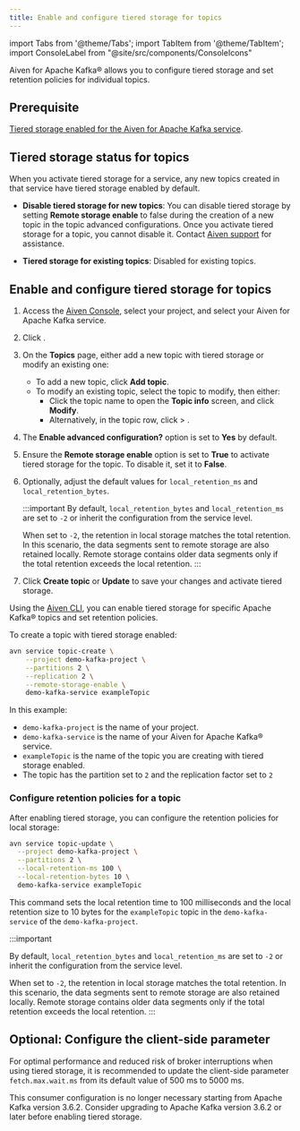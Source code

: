 ```yaml
---
title: Enable and configure tiered storage for topics
---
```


import Tabs from '@theme/Tabs';
import TabItem from '@theme/TabItem';
import ConsoleLabel from "@site/src/components/ConsoleIcons"

Aiven for Apache Kafka® allows you to configure tiered storage and set retention policies for individual topics.

## Prerequisite

[Tiered storage enabled for the Aiven for Apache Kafka service](/docs/products/kafka/howto/enable-kafka-tiered-storage).

## Tiered storage status for topics

When you activate tiered storage for a service, any new topics created in that service
have tiered storage enabled by default.

- **Disable tiered storage for new topics**: You can disable tiered storage by setting
  **Remote storage enable** to false during the creation of a new topic in the topic
  advanced configurations. Once you activate tiered storage for a topic, you cannot
  disable it. Contact [Aiven support](mailto:support@aiven.io) for assistance.

- **Tiered storage for existing topics**: Disabled for existing topics.

## Enable and configure tiered storage for topics

<Tabs groupId="setup">
<TabItem value="Console" label="Console" default>

1. Access the [Aiven Console](https://console.aiven.io/), select your project,
   and select your Aiven for Apache Kafka service.
1. Click <ConsoleLabel name="topics" />.

1. On the **Topics** page, either add a new topic with tiered storage or modify an
   existing one:
   - To add a new topic, click **Add topic**.
   - To modify an existing topic, select the topic to modify, then either:
     - Click the topic name to open the **Topic info** screen, and click **Modify**.
     - Alternatively, in the topic row, click <ConsoleLabel name="actions"/> >
       <ConsoleLabel name="Edit topic"/>.

1. The **Enable advanced configuration?** option is set to **Yes** by default.

1. Ensure the **Remote storage enable** option is set to **True** to activate tiered
   storage for the topic. To disable it, set it to **False**.

1. Optionally, adjust the default values for `local_retention_ms` and `local_retention_bytes`.

   :::important
   By default, `local_retention_bytes` and `local_retention_ms` are set to `-2` or
   inherit the configuration from the service level.

   When set to `-2`, the retention in local storage matches the total retention. In this
   scenario, the data segments sent to remote storage are also retained locally. Remote
   storage contains older data segments only if the total retention exceeds the local retention.
   :::

1. Click **Create topic** or **Update** to save your changes and activate tiered storage.

</TabItem>
<TabItem value="CLI" label="CLI">

Using the [Aiven CLI](/docs/tools/cli), you can enable tiered storage for specific
Apache Kafka® topics and set retention policies.

To create a topic with tiered storage enabled:

```bash
avn service topic-create \
    --project demo-kafka-project \
    --partitions 2 \
    --replication 2 \
    --remote-storage-enable \
    demo-kafka-service exampleTopic
```

In this example:

- `demo-kafka-project` is the name of your project.
- `demo-kafka-service` is the name of your Aiven for Apache Kafka® service.
- `exampleTopic` is the name of the topic you are creating with tiered storage enabled.
- The topic has the partition set to `2` and the replication factor set to `2`

### Configure retention policies for a topic

After enabling tiered storage, you can configure the retention policies for local storage:

```bash
avn service topic-update \
  --project demo-kafka-project \
  --partitions 2 \
  --local-retention-ms 100 \
  --local-retention-bytes 10 \
  demo-kafka-service exampleTopic
```

This command sets the local retention time to 100 milliseconds and the local retention
size to 10 bytes for the `exampleTopic` topic in the `demo-kafka-service` of
the `demo-kafka-project`.

:::important

By default, `local_retention_bytes` and `local_retention_ms` are set to `-2` or
inherit the configuration from the service level.

When set to `-2`, the retention in local storage matches the total retention. In this
scenario, the data segments sent to remote storage are also retained locally. Remote
storage contains older data segments only if the total retention exceeds the local
retention.
:::

</TabItem>
</Tabs>

## Optional: Configure the client-side parameter

For optimal performance and reduced risk of broker interruptions when
using tiered storage, it is recommended to update the client-side
parameter `fetch.max.wait.ms` from its default value of 500 ms to 5000 ms.

This consumer configuration is no longer necessary starting from Apache Kafka
version 3.6.2. Consider upgrading to Apache Kafka version 3.6.2 or later before
enabling tiered storage.
